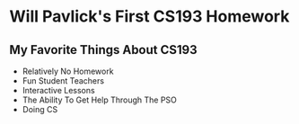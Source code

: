 # Will Pavlick's First CS193 Homework

## My Favorite Things About CS193
- Relatively No Homework
- Fun Student Teachers
- Interactive Lessons
- The Ability To Get Help Through The PSO
- Doing CS
